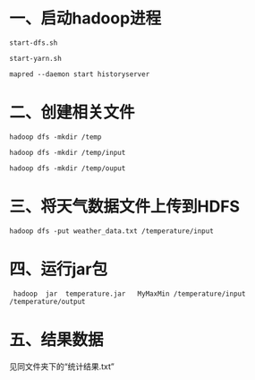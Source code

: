 # 一、启动hadoop进程

`start-dfs.sh`

`start-yarn.sh`

`mapred --daemon start historyserver`

# 二、创建相关文件

`hadoop dfs -mkdir /temp`

`hadoop dfs -mkdir /temp/input`

`hadoop dfs -mkdir /temp/ouput`

# 三、将天气数据文件上传到HDFS

`hadoop dfs -put weather_data.txt /temperature/input `

# 四、运行jar包

` hadoop  jar  temperature.jar   MyMaxMin /temperature/input  /temperature/output`

# 五、结果数据

见同文件夹下的“统计结果.txt”

